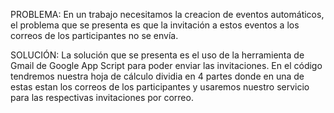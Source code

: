 PROBLEMA: En un trabajo necesitamos la creacion de eventos automáticos, el problema que se presenta es que la invitación a estos eventos
a los correos de los participantes no se envía.

SOLUCIÓN: La solución que se presenta es el uso de la herramienta de Gmail de Google App Script para poder enviar las invitaciones. En el código 
tendremos nuestra hoja de cálculo dividia en 4 partes donde en una de estas estan los correos de los participantes y usaremos nuestro servicio para
las respectivas invitaciones por correo.
